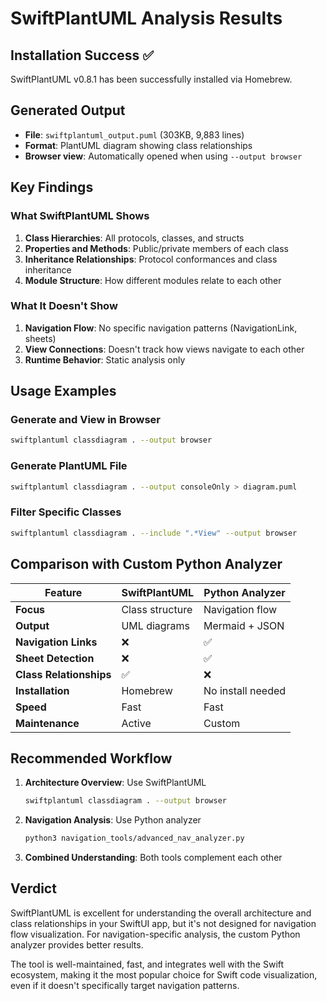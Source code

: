 # SwiftPlantUML Analysis Results

## Installation Success ✅
SwiftPlantUML v0.8.1 has been successfully installed via Homebrew.

## Generated Output
- **File**: `swiftplantuml_output.puml` (303KB, 9,883 lines)
- **Format**: PlantUML diagram showing class relationships
- **Browser view**: Automatically opened when using `--output browser`

## Key Findings

### What SwiftPlantUML Shows
1. **Class Hierarchies**: All protocols, classes, and structs
2. **Properties and Methods**: Public/private members of each class
3. **Inheritance Relationships**: Protocol conformances and class inheritance
4. **Module Structure**: How different modules relate to each other

### What It Doesn't Show
1. **Navigation Flow**: No specific navigation patterns (NavigationLink, sheets)
2. **View Connections**: Doesn't track how views navigate to each other
3. **Runtime Behavior**: Static analysis only

## Usage Examples

### Generate and View in Browser
```bash
swiftplantuml classdiagram . --output browser
```

### Generate PlantUML File
```bash
swiftplantuml classdiagram . --output consoleOnly > diagram.puml
```

### Filter Specific Classes
```bash
swiftplantuml classdiagram . --include ".*View" --output browser
```

## Comparison with Custom Python Analyzer

| Feature | SwiftPlantUML | Python Analyzer |
|---------|---------------|-----------------|
| **Focus** | Class structure | Navigation flow |
| **Output** | UML diagrams | Mermaid + JSON |
| **Navigation Links** | ❌ | ✅ |
| **Sheet Detection** | ❌ | ✅ |
| **Class Relationships** | ✅ | ❌ |
| **Installation** | Homebrew | No install needed |
| **Speed** | Fast | Fast |
| **Maintenance** | Active | Custom |

## Recommended Workflow

1. **Architecture Overview**: Use SwiftPlantUML
   ```bash
   swiftplantuml classdiagram . --output browser
   ```

2. **Navigation Analysis**: Use Python analyzer
   ```bash
   python3 navigation_tools/advanced_nav_analyzer.py
   ```

3. **Combined Understanding**: Both tools complement each other

## Verdict

SwiftPlantUML is excellent for understanding the overall architecture and class relationships in your SwiftUI app, but it's not designed for navigation flow visualization. For navigation-specific analysis, the custom Python analyzer provides better results.

The tool is well-maintained, fast, and integrates well with the Swift ecosystem, making it the most popular choice for Swift code visualization, even if it doesn't specifically target navigation patterns.